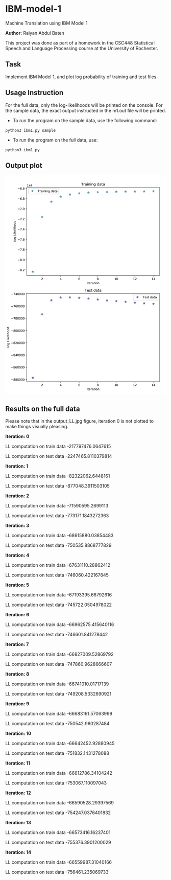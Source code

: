 # IBM-model-1
Machine Translation using IBM Model 1

**Author:** Raiyan Abdul Baten

This project was done as part of a homework in the CSC448 Statistical Speech and Language Processing course at the University of Rochester.

## Task
Implement IBM Model 1, and plot log probability of training and test files.


## Usage Instruction

For the full data, only the log-likelihoods will be printed on the console. 
For the sample data, the exact output instructed in the m1.out file will be printed. 

- To run the program on the sample data, use the following command:
```
python3 ibm1.py sample
```

- To run the program on the full data, use:
```
python3 ibm1.py 
```


## Output plot
<img src="output_LL.jpg" alt="drawing" width="600"/>



## Results on the full data
Please note that in the output_LL.jpg figure, iteration 0 is not plotted to make things visually pleasing.

**Iteration: 0**

LL computation on train data
-217797476.0647615

LL computation on test data
-2247465.8110379814

 
**Iteration: 1**

LL computation on train data
-82322062.6448161

LL computation on test data
-877048.3911503105

 
**Iteration: 2**

LL computation on train data
-71590595.2699113

LL computation on test data
-773171.1843272363

 
**Iteration: 3**

LL computation on train data
-68615880.03854483

LL computation on test data
-750535.8868777829

 
**Iteration: 4**

LL computation on train data
-67631110.28862412

LL computation on test data
-746060.422167845

 
**Iteration: 5**

LL computation on train data
-67193395.66792616

LL computation on test data
-745722.0504978022

 
**Iteration: 6**

LL computation on train data
-66962575.415640116

LL computation on test data
-746601.841278442

 
**Iteration: 7**

LL computation on train data
-66827009.52869792

LL computation on test data
-747860.9628666607

 
**Iteration: 8**

LL computation on train data
-66741010.01717139

LL computation on test data
-749208.5332690921

 
**Iteration: 9**

LL computation on train data
-66683161.57063999

LL computation on test data
-750542.960287484

 
**Iteration: 10**

LL computation on train data
-66642452.92880945

LL computation on test data
-751832.1431278088

 
**Iteration: 11**

LL computation on train data
-66612786.34104242

LL computation on test data
-753067.110097043

 
**Iteration: 12**

LL computation on train data
-66590528.29397569

LL computation on test data
-754247.0376401832

 
**Iteration: 13**

LL computation on train data
-66573416.16237401

LL computation on test data
-755376.3901200029

 
**Iteration: 14**

LL computation on train data
-66559987.31040166

LL computation on test data
-756461.235069733


